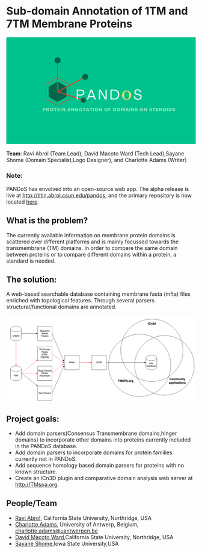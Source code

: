 # Sub-domain Annotation of 1TM and 7TM Membrane Proteins
![Github_banner](Images/Pandos_github_banner.png)

**Team**: Ravi Abrol (Team Lead), David Macoto Ward (Tech Lead),Sayane Shome (Domain Specialist,Logo Designer), and Charlotte Adams (Writer)

### Note: 
PANDoS has envolved into an open-source web app. The alpha release is live at http://titin.abrol.csun.edu/pandos, and the primary repository is now located [here](https://github.com/davesadev/pandos).

## What is the problem?
The currently available information on membrane protein domains is scattered over different platforms and is mainly focussed towards the transmembrane (TM) domains. In order to compare the same domain between proteins or to compare different domains within a protein, a standard is needed.

## The solution:
A web-based searchable database containing membrane fasta (mfta) files enriched with topological features. Through several parsers structural/functional domains are annotated.

![Overview diagram](Images/Diagram.png)

## Project goals:
* Add domain parsers(Consensus Transmembrane domains,hinger domains) to incorporate other domains into proteins currently included in the PANDoS database.
* Add domain parsers to incorporate domains for protein families currently not in PANDoS.
* Add sequence homology based domain parsers for proteins with no known structure.
* Create an iCn3D plugin and comparative domain analysis web server at <http://TMspa.org>.

## People/Team
* [Ravi Abrol](http://abrollab.org), California State University, Northridge, USA
* [Charlotte Adams](https://github.com/adamscharlotte), University of Antwerp, Belgium, <charlotte.adams@uantwerpen.be>
* [David Macoto Ward](https://github.com/dmw01),California State University, Northridge, USA
* [Sayane Shome](https://github.com/sayaneshome),Iowa State University,USA
